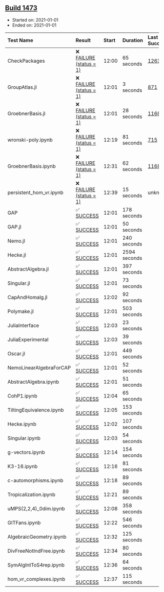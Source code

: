 ## [Build 1473](https://oscarci.mathematik.uni-kl.de/job/oscar-stable/1473/)

* Started on: 2021-01-01
* Ended on: 2021-01-01

| Test Name    | Result | Start | Duration | Last Success | First Failure |
|:-------------|:-------|:------|:---------|:-------------|:--------------|
| CheckPackages | ❌ [FAILURE (status = 1)](https://oscarci.mathematik.uni-kl.de/job/oscar-stable/1473/artifact/logs/build-1473/CheckPackages.log) | 12:00 | 65 seconds | [1263](https://oscarci.mathematik.uni-kl.de/job/oscar-stable/1263/) | [1264](https://oscarci.mathematik.uni-kl.de/job/oscar-stable/1264/) |
| GroupAtlas.jl | ❌ [FAILURE (status = 1)](https://oscarci.mathematik.uni-kl.de/job/oscar-stable/1473/artifact/logs/build-1473/GroupAtlas.jl.log) | 12:01 | 3 seconds | [871](https://oscarci.mathematik.uni-kl.de/job/oscar-stable/871/) | [872](https://oscarci.mathematik.uni-kl.de/job/oscar-stable/872/) |
| GroebnerBasis.jl | ❌ [FAILURE (status = 1)](https://oscarci.mathematik.uni-kl.de/job/oscar-stable/1473/artifact/logs/build-1473/GroebnerBasis.jl.log) | 12:01 | 28 seconds | [1168](https://oscarci.mathematik.uni-kl.de/job/oscar-stable/1168/) | [1169](https://oscarci.mathematik.uni-kl.de/job/oscar-stable/1169/) |
| wronski-poly.ipynb | ❌ [FAILURE (status = 1)](https://oscarci.mathematik.uni-kl.de/job/oscar-stable/1473/artifact/logs/build-1473/wronski-poly.ipynb.log) | 12:19 | 81 seconds | [715](https://oscarci.mathematik.uni-kl.de/job/oscar-stable/715/) | [716](https://oscarci.mathematik.uni-kl.de/job/oscar-stable/716/) |
| GroebnerBasis.ipynb | ❌ [FAILURE (status = 1)](https://oscarci.mathematik.uni-kl.de/job/oscar-stable/1473/artifact/logs/build-1473/GroebnerBasis.ipynb.log) | 12:31 | 62 seconds | [1168](https://oscarci.mathematik.uni-kl.de/job/oscar-stable/1168/) | [1169](https://oscarci.mathematik.uni-kl.de/job/oscar-stable/1169/) |
| persistent_hom_vr.ipynb | ❌ [FAILURE (status = 1)](https://oscarci.mathematik.uni-kl.de/job/oscar-stable/1473/artifact/logs/build-1473/persistent_hom_vr.ipynb.log) | 12:39 | 15 seconds | unknown | unknown |
| GAP | ✅ [SUCCESS](https://oscarci.mathematik.uni-kl.de/job/oscar-stable/1473/artifact/logs/build-1473/GAP.log) | 12:01 | 178 seconds |  |  |
| GAP.jl | ✅ [SUCCESS](https://oscarci.mathematik.uni-kl.de/job/oscar-stable/1473/artifact/logs/build-1473/GAP.jl.log) | 12:01 | 50 seconds |  |  |
| Nemo.jl | ✅ [SUCCESS](https://oscarci.mathematik.uni-kl.de/job/oscar-stable/1473/artifact/logs/build-1473/Nemo.jl.log) | 12:01 | 240 seconds |  |  |
| Hecke.jl | ✅ [SUCCESS](https://oscarci.mathematik.uni-kl.de/job/oscar-stable/1473/artifact/logs/build-1473/Hecke.jl.log) | 12:01 | 2594 seconds |  |  |
| AbstractAlgebra.jl | ✅ [SUCCESS](https://oscarci.mathematik.uni-kl.de/job/oscar-stable/1473/artifact/logs/build-1473/AbstractAlgebra.jl.log) | 12:01 | 397 seconds |  |  |
| Singular.jl | ✅ [SUCCESS](https://oscarci.mathematik.uni-kl.de/job/oscar-stable/1473/artifact/logs/build-1473/Singular.jl.log) | 12:01 | 73 seconds |  |  |
| CapAndHomalg.jl | ✅ [SUCCESS](https://oscarci.mathematik.uni-kl.de/job/oscar-stable/1473/artifact/logs/build-1473/CapAndHomalg.jl.log) | 12:02 | 92 seconds |  |  |
| Polymake.jl | ✅ [SUCCESS](https://oscarci.mathematik.uni-kl.de/job/oscar-stable/1473/artifact/logs/build-1473/Polymake.jl.log) | 12:01 | 503 seconds |  |  |
| JuliaInterface | ✅ [SUCCESS](https://oscarci.mathematik.uni-kl.de/job/oscar-stable/1473/artifact/logs/build-1473/JuliaInterface.log) | 12:03 | 23 seconds |  |  |
| JuliaExperimental | ✅ [SUCCESS](https://oscarci.mathematik.uni-kl.de/job/oscar-stable/1473/artifact/logs/build-1473/JuliaExperimental.log) | 12:03 | 39 seconds |  |  |
| Oscar.jl | ✅ [SUCCESS](https://oscarci.mathematik.uni-kl.de/job/oscar-stable/1473/artifact/logs/build-1473/Oscar.jl.log) | 12:01 | 449 seconds |  |  |
| NemoLinearAlgebraForCAP | ✅ [SUCCESS](https://oscarci.mathematik.uni-kl.de/job/oscar-stable/1473/artifact/logs/build-1473/NemoLinearAlgebraForCAP.log) | 12:01 | 52 seconds |  |  |
| AbstractAlgebra.ipynb | ✅ [SUCCESS](https://oscarci.mathematik.uni-kl.de/job/oscar-stable/1473/artifact/logs/build-1473/AbstractAlgebra.ipynb.log) | 12:01 | 51 seconds |  |  |
| CohP1.ipynb | ✅ [SUCCESS](https://oscarci.mathematik.uni-kl.de/job/oscar-stable/1473/artifact/logs/build-1473/CohP1.ipynb.log) | 12:04 | 65 seconds |  |  |
| TiltingEquivalence.ipynb | ✅ [SUCCESS](https://oscarci.mathematik.uni-kl.de/job/oscar-stable/1473/artifact/logs/build-1473/TiltingEquivalence.ipynb.log) | 12:05 | 153 seconds |  |  |
| Hecke.ipynb | ✅ [SUCCESS](https://oscarci.mathematik.uni-kl.de/job/oscar-stable/1473/artifact/logs/build-1473/Hecke.ipynb.log) | 12:02 | 107 seconds |  |  |
| Singular.ipynb | ✅ [SUCCESS](https://oscarci.mathematik.uni-kl.de/job/oscar-stable/1473/artifact/logs/build-1473/Singular.ipynb.log) | 12:03 | 54 seconds |  |  |
| g-vectors.ipynb | ✅ [SUCCESS](https://oscarci.mathematik.uni-kl.de/job/oscar-stable/1473/artifact/logs/build-1473/g-vectors.ipynb.log) | 12:14 | 154 seconds |  |  |
| K3-16.ipynb | ✅ [SUCCESS](https://oscarci.mathematik.uni-kl.de/job/oscar-stable/1473/artifact/logs/build-1473/K3-16.ipynb.log) | 12:16 | 81 seconds |  |  |
| c-automorphisms.ipynb | ✅ [SUCCESS](https://oscarci.mathematik.uni-kl.de/job/oscar-stable/1473/artifact/logs/build-1473/c-automorphisms.ipynb.log) | 12:18 | 89 seconds |  |  |
| Tropicalization.ipynb | ✅ [SUCCESS](https://oscarci.mathematik.uni-kl.de/job/oscar-stable/1473/artifact/logs/build-1473/Tropicalization.ipynb.log) | 12:21 | 89 seconds |  |  |
| uMPS(2,2,4)_0dim.ipynb | ✅ [SUCCESS](https://oscarci.mathematik.uni-kl.de/job/oscar-stable/1473/artifact/logs/build-1473/uMPS-2-2-4-_0dim.ipynb.log) | 12:08 | 358 seconds |  |  |
| GITFans.ipynb | ✅ [SUCCESS](https://oscarci.mathematik.uni-kl.de/job/oscar-stable/1473/artifact/logs/build-1473/GITFans.ipynb.log) | 12:22 | 546 seconds |  |  |
| AlgebraicGeometry.ipynb | ✅ [SUCCESS](https://oscarci.mathematik.uni-kl.de/job/oscar-stable/1473/artifact/logs/build-1473/AlgebraicGeometry.ipynb.log) | 12:32 | 125 seconds |  |  |
| DivFreeNotIndFree.ipynb | ✅ [SUCCESS](https://oscarci.mathematik.uni-kl.de/job/oscar-stable/1473/artifact/logs/build-1473/DivFreeNotIndFree.ipynb.log) | 12:34 | 80 seconds |  |  |
| SymAlgIntToS4rep.ipynb | ✅ [SUCCESS](https://oscarci.mathematik.uni-kl.de/job/oscar-stable/1473/artifact/logs/build-1473/SymAlgIntToS4rep.ipynb.log) | 12:36 | 64 seconds |  |  |
| hom_vr_complexes.ipynb | ✅ [SUCCESS](https://oscarci.mathematik.uni-kl.de/job/oscar-stable/1473/artifact/logs/build-1473/hom_vr_complexes.ipynb.log) | 12:37 | 115 seconds |  |  |
